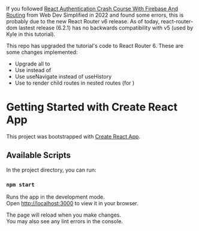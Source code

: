 If you followed [React Authentication Crash Course With Firebase And Routing](https://github.com/WebDevSimplified/React-Firebase-Auth) from Web Dev Simplified in 2022 and found some errors, this is probably due to the new React Router v6 release. As of today, react-router-dom lastest release (6.2.1) has no backwards compatibility with v5 (used by Kyle in this tutorial).

This repo has upgraded the tutorial's code to React Router 6. These are some changes implemented:
 - Upgrade all <Switch> to <Routes>
 - Use <Route element> instead of <Route component>
 - Use useNavigate instead of useHistory
 - Use <Outlet> to render child routes in nested routes (for <PrivateRoute>)


# Getting Started with Create React App

This project was bootstrapped with [Create React App](https://github.com/facebook/create-react-app).

## Available Scripts

In the project directory, you can run:

### `npm start`

Runs the app in the development mode.\
Open [http://localhost:3000](http://localhost:3000) to view it in your browser.

The page will reload when you make changes.\
You may also see any lint errors in the console.
